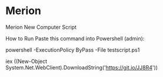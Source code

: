 # Merion
Merion New Computer Script

How to Run
Paste this command into Powershell (admin):

powershell -ExecutionPolicy ByPass -File testscript.ps1

iex ((New-Object System.Net.WebClient).DownloadString('https://git.io/JJ8R4'))
